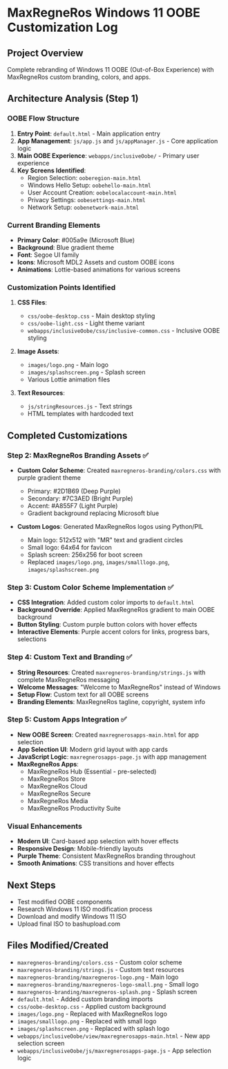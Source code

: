 # MaxRegneRos Windows 11 OOBE Customization Log

## Project Overview
Complete rebranding of Windows 11 OOBE (Out-of-Box Experience) with MaxRegneRos custom branding, colors, and apps.

## Architecture Analysis (Step 1)

### OOBE Flow Structure
1. **Entry Point**: `default.html` - Main application entry
2. **App Management**: `js/app.js` and `js/appManager.js` - Core application logic
3. **Main OOBE Experience**: `webapps/inclusiveOobe/` - Primary user experience
4. **Key Screens Identified**:
   - Region Selection: `ooberegion-main.html`
   - Windows Hello Setup: `oobehello-main.html`
   - User Account Creation: `oobelocalaccount-main.html`
   - Privacy Settings: `oobesettings-main.html`
   - Network Setup: `oobenetwork-main.html`

### Current Branding Elements
- **Primary Color**: #005a9e (Microsoft Blue)
- **Background**: Blue gradient theme
- **Font**: Segoe UI family
- **Icons**: Microsoft MDL2 Assets and custom OOBE icons
- **Animations**: Lottie-based animations for various screens

### Customization Points Identified
1. **CSS Files**: 
   - `css/oobe-desktop.css` - Main desktop styling
   - `css/oobe-light.css` - Light theme variant
   - `webapps/inclusiveOobe/css/inclusive-common.css` - Inclusive OOBE styling

2. **Image Assets**:
   - `images/logo.png` - Main logo
   - `images/splashscreen.png` - Splash screen
   - Various Lottie animation files

3. **Text Resources**:
   - `js/stringResources.js` - Text strings
   - HTML templates with hardcoded text

## Completed Customizations

### Step 2: MaxRegneRos Branding Assets ✅
- **Custom Color Scheme**: Created `maxregneros-branding/colors.css` with purple gradient theme
  - Primary: #2D1B69 (Deep Purple)
  - Secondary: #7C3AED (Bright Purple) 
  - Accent: #A855F7 (Light Purple)
  - Gradient background replacing Microsoft blue

- **Custom Logos**: Generated MaxRegneRos logos using Python/PIL
  - Main logo: 512x512 with "MR" text and gradient circles
  - Small logo: 64x64 for favicon
  - Splash screen: 256x256 for boot screen
  - Replaced `images/logo.png`, `images/smalllogo.png`, `images/splashscreen.png`

### Step 3: Custom Color Scheme Implementation ✅
- **CSS Integration**: Added custom color imports to `default.html`
- **Background Override**: Applied MaxRegneRos gradient to main OOBE background
- **Button Styling**: Custom purple button colors with hover effects
- **Interactive Elements**: Purple accent colors for links, progress bars, selections

### Step 4: Custom Text and Branding ✅
- **String Resources**: Created `maxregneros-branding/strings.js` with complete MaxRegneRos messaging
- **Welcome Messages**: "Welcome to MaxRegneRos" instead of Windows
- **Setup Flow**: Custom text for all OOBE screens
- **Branding Elements**: MaxRegneRos tagline, copyright, system info

### Step 5: Custom Apps Integration ✅
- **New OOBE Screen**: Created `maxregnerosapps-main.html` for app selection
- **App Selection UI**: Modern grid layout with app cards
- **JavaScript Logic**: `maxregnerosapps-page.js` with app management
- **MaxRegneRos Apps**:
  - MaxRegneRos Hub (Essential - pre-selected)
  - MaxRegneRos Store
  - MaxRegneRos Cloud
  - MaxRegneRos Secure
  - MaxRegneRos Media
  - MaxRegneRos Productivity Suite

### Visual Enhancements
- **Modern UI**: Card-based app selection with hover effects
- **Responsive Design**: Mobile-friendly layouts
- **Purple Theme**: Consistent MaxRegneRos branding throughout
- **Smooth Animations**: CSS transitions and hover effects

## Next Steps
- Test modified OOBE components
- Research Windows 11 ISO modification process
- Download and modify Windows 11 ISO
- Upload final ISO to bashupload.com

## Files Modified/Created
- `maxregneros-branding/colors.css` - Custom color scheme
- `maxregneros-branding/strings.js` - Custom text resources
- `maxregneros-branding/maxregneros-logo.png` - Main logo
- `maxregneros-branding/maxregneros-logo-small.png` - Small logo
- `maxregneros-branding/maxregneros-splash.png` - Splash screen
- `default.html` - Added custom branding imports
- `css/oobe-desktop.css` - Applied custom background
- `images/logo.png` - Replaced with MaxRegneRos logo
- `images/smalllogo.png` - Replaced with small logo
- `images/splashscreen.png` - Replaced with splash logo
- `webapps/inclusiveOobe/view/maxregnerosapps-main.html` - New app selection screen
- `webapps/inclusiveOobe/js/maxregnerosapps-page.js` - App selection logic

